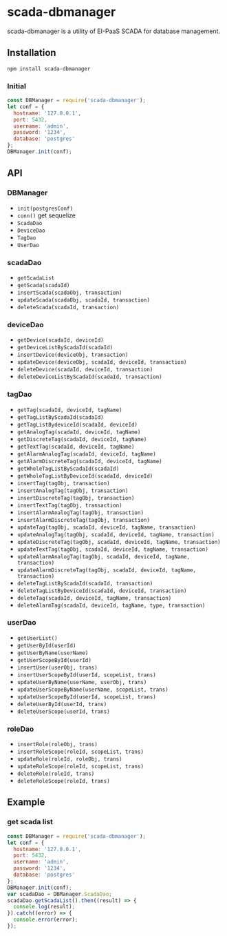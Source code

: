 # scada-dbmanager

scada-dbmanager is a utility of EI-PaaS SCADA for database management.

## Installation

`npm install scada-dbmanager`

### Initial

```js
const DBManager = require('scada-dbmanager');
let conf = {
  hostname: '127.0.0.1',
  port: 5432,
  username: 'admin',
  password: '1234',
  database: 'postgres'
};
DBManager.init(conf);

```

## API
<a name="DBManager"></a>
### DBManager
- `init(postgresConf)`
- `conn()` get sequelize
- `ScadaDao`
- `DeviceDao`
- `TagDao`
- `UserDao`

<a name="scadaDao"></a>
### scadaDao
- `getScadaList`
- `getScada(scadaId)`
- `insertScada(scadaObj, transaction)`
- `updateScada(scadaObj, scadaId, transaction)`
- `deleteScada(scadaId, transaction)`

<a name="deviceDao"></a>
### deviceDao
- `getDevice(scadaId, deviceId)`
- `getDeviceListByScadaId(scadaId)`
- `insertDevice(deviceObj, transaction)`
- `updateDevice(deviceObj, scadaId, deviceId, transaction)`
- `deleteDevice(scadaId, deviceId, transaction)`
- `deleteDeviceListByScadaId(scadaId, transaction)`

<a name="tagDao"></a>
### tagDao
- `getTag(scadaId, deviceId, tagName)`
- `getTagListByScadaId(scadaId)`
- `getTagListBydeviceId(scadaId, deviceId)`
- `getAnalogTag(scadaId, deviceId, tagName)`
- `getDiscreteTag(scadaId, deviceId, tagName)`
- `getTextTag(scadaId, deviceId, tagName)`
- `getAlarmAnalogTag(scadaId, deviceId, tagName)`
- `getAlarmDiscreteTag(scadaId, deviceId, tagName)`
- `getWholeTagListByScadaId(scadaId)`
- `getWholeTagListByDeviceId(scadaId, deviceId)`
- `insertTag(tagObj, transaction)`
- `insertAnalogTag(tagObj, transaction)`
- `insertDiscreteTag(tagObj, transaction)`
- `insertTextTag(tagObj, transaction)`
- `insertAlarmAnalogTag(tagObj, transaction)`
- `insertAlarmDiscreteTag(tagObj, transaction)`
- `updateTag(tagObj, scadaId, deviceId, tagName, transaction)`
- `updateAnalogTag(tagObj, scadaId, deviceId, tagName, transaction)`
- `updateDiscreteTag(tagObj, scadaId, deviceId, tagName, transaction)`
- `updateTextTag(tagObj, scadaId, deviceId, tagName, transaction)`
- `updateAlarmAnalogTag(tagObj, scadaId, deviceId, tagName, transaction)`
- `updateAlarmDiscreteTag(tagObj, scadaId, deviceId, tagName, transaction)`
- `deleteTagListByScadaId(scadaId, transaction)`
- `deleteTagListByDeviceId(scadaId, deviceId, transaction)`
- `deleteTag(scadaId, deviceId, tagName, transaction)`
- `deleteAlarmTag(scadaId, deviceId, tagName, type, transaction)`

<a name="userDao"></a>
### userDao
- `getUserList()`
- `getUserById(userId)`
- `getUserByName(userName)`
- `getUserScopeById(userId)`
- `insertUser(userObj, trans)`
- `insertUserScopeById(userId, scopeList, trans)`
- `updateUserByName(userName, userObj, trans)`
- `updateUserScopeByName(userName, scopeList, trans)`
- `updateUserScopeById(userId, scopeList, trans)`
- `deleteUserById(userId, trans)`
- `deleteUserScope(userId, trans)`

<a name="roleDao"></a>
### roleDao
- `insertRole(roleObj, trans)`
- `insertRoleScope(roleId, scopeList, trans)`
- `updateRole(roleId, roleObj, trans)`
- `updateRoleScope(roleId, scopeList, trans)`
- `deleteRole(roleId, trans)`
- `deleteRoleScope(roleId, trans)`

## Example
### get scada list
```js
const DBManager = require('scada-dbmanager');
let conf = {
  hostname: '127.0.0.1',
  port: 5432,
  username: 'admin',
  password: '1234',
  database: 'postgres'
};
DBManager.init(conf);
var scadaDao = DBManager.ScadaDao;
scadaDao.getScadaList().then((result) => {
  console.log(result);
}).catch((error) => {
  console.error(error);
});

```
